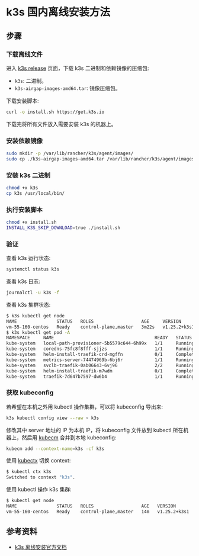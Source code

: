 # k3s 国内离线安装方法

## 步骤

### 下载离线文件

进入 [k3s release](https://github.com/k3s-io/k3s/releases) 页面，下载 k3s 二进制和依赖镜像的压缩包:

* `k3s`: 二进制。
* `k3s-airgap-images-amd64.tar`: 镜像压缩包。

下载安装脚本:

```bash
curl -o install.sh https://get.k3s.io
```

下载完将所有文件放入需要安装 k3s 的机器上。

### 安装依赖镜像

```bash
sudo mkdir -p /var/lib/rancher/k3s/agent/images/
sudo cp ./k3s-airgap-images-amd64.tar /var/lib/rancher/k3s/agent/images/
```

### 安装 k3s 二进制

```bash
chmod +x k3s
cp k3s /usr/local/bin/
```

### 执行安装脚本

```bash
chmod +x install.sh
INSTALL_K3S_SKIP_DOWNLOAD=true ./install.sh
```

### 验证

查看 k3s 运行状态:

```bash
systemctl status k3s
```

查看 k3s 日志:

```bash
journalctl -u k3s -f
```

查看 k3s 集群状态:

```bash
$ k3s kubectl get node
NAME               STATUS   ROLES                  AGE     VERSION
vm-55-160-centos   Ready    control-plane,master   3m22s   v1.25.2+k3s1
$ k3s kubectl get pod -A
NAMESPACE     NAME                                      READY   STATUS      RESTARTS   AGE
kube-system   local-path-provisioner-5b5579c644-6h99x   1/1     Running     0          3m22s
kube-system   coredns-75fc8f8fff-sjjzs                  1/1     Running     0          3m22s
kube-system   helm-install-traefik-crd-mgffn            0/1     Completed   0          3m22s
kube-system   metrics-server-74474969b-6bj6r            1/1     Running     0          3m22s
kube-system   svclb-traefik-0ab06643-6vj96              2/2     Running     0          3m1s
kube-system   helm-install-traefik-m7wdm                0/1     Completed   2          3m22s
kube-system   traefik-7d647b7597-dw6b4                  1/1     Running     0          3m1s
```

### 获取 kubeconfig

若希望在本机之外用 kubectl 操作集群，可以将 kubeconfig 导出来:

```bash
k3s kubectl config view --raw > k3s
```

修改其中 server 地址的 IP 为本机 IP，将 kubeconfig 文件放到 kubectl 所在机器上，然后用 [kubecm](https://github.com/sunny0826/kubecm) 合并到本地 kubeconfig:

```bash
kubecm add --context-name=k3s -cf k3s
```

使用 [kubectx](https://github.com/ahmetb/kubectx) 切换 context:

```bash
$ kubectl ctx k3s
Switched to context "k3s".
```

使用 kubectl 操作 k3s 集群:

```bash
$ kubectl get node
NAME               STATUS   ROLES                  AGE   VERSION
vm-55-160-centos   Ready    control-plane,master   14m   v1.25.2+k3s1
```

## 参考资料

* [k3s 离线安装官方文档](https://docs.k3s.io/zh/installation/airgap)